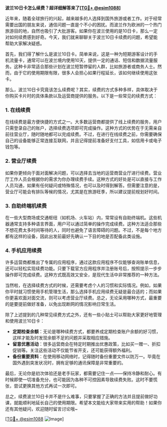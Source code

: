 **波兰10日卡怎么续费？超详细解答来了[[TG💪+ @esim1088](https://t.me/s/esim1088)]**

近年来，随着全球旅行的兴起，越来越多的人选择到国外旅游或者工作。对于经常需要出国的朋友来说，通信问题一直是个不小的困扰。而波兰作为欧洲的一个热门旅游目的地，自然也吸引了大批游客。如果你在波兰使用的是10日卡，那么一定对如何续费感到好奇。今天，我们就来聊聊关于波兰10日卡续费的问题，希望能帮助大家解决疑惑。

首先，我们得了解什么是波兰10日卡。简单来说，这是一种为短期游客设计的手机流量卡，通常可以在波兰境内使用10天，提供一定的通话、短信和数据流量服务。这种卡非常适合那些计划在波兰短暂停留的人群，比如旅游者或商务人士。然而，由于它的使用期限有限，很多人会担心如果行程延长，该如何继续使用这张卡。

那么，波兰10日卡究竟该怎么续费呢？其实，续费的方式多种多样，具体取决于你购买卡片时的具体条款以及运营商提供的服务。以下是一些常见的续费方式：

### 1. 在线续费

在线续费是最方便快捷的方式之一。大多数运营商都提供了线上续费的服务，用户只需登录自己的账户，选择续费选项即可完成操作。这种方式的优势在于无需亲自前往营业厅，随时随地都可以完成续费。不过，在进行在线续费之前，你需要确保自己的设备能够正常连接互联网，并且记得提前准备好支付工具，如信用卡或电子钱包等。

### 2. 营业厅续费

如果你更倾向于面对面解决问题，可以选择去当地的运营商营业厅进行续费。营业厅工作人员会根据你的需求为你办理续费手续。这种方式的好处是可以直接与工作人员沟通，如果有任何疑问或特殊情况，也可以及时得到解答。但需要注意的是，营业厅可能会有排队等候的情况，尤其是在旅游旺季，所以建议提前规划好时间。

### 3. 自助终端机续费

在一些大型商场或交通枢纽（如机场、火车站）内，常常设有自助终端机。这些机器通常支持多种语言界面，用户可以通过简单的操作完成续费。这种方法适合那些不想花费太多时间等待的人，同时也避免了语言障碍的问题。不过，不是每个地方都有这样的设备，因此出发前最好先确认一下目的地是否配备此类设施。

### 4. 手机应用续费

许多运营商都推出了专属的应用程序，通过这款应用程序不仅能够查询账单信息，还可以轻松实现续费功能。只要下载官方应用程序并注册账号后，按照提示一步步操作即可完成续费。这种方式既高效又安全，是现代生活中非常推荐的一种方法。

当然啦，在选择续费方式的时候，还需要考虑个人的习惯和实际情况。例如，如果你平时就习惯使用手机管理生活，那么选择手机应用续费无疑是最合适的；而如果你更喜欢面对面交流，则可以考虑营业厅续费。总之，无论采用哪种方式，最重要的是要提前做好准备，以免出现断网的情况影响日常生活。

除了上述提到的几种常见续费方式之外，还有一些小贴士可以帮助大家更好地管理和使用波兰10日卡：

- **定期检查余额**：无论是哪种续费方式，都要养成定期检查账户余额的好习惯，这样才能及时发现余额不足的问题并采取相应措施。
- **留意优惠活动**：很多运营商会在特定时期推出优惠政策，比如买一赠一、折扣促销等。关注这些活动不仅能节省开支，还可能获得额外福利。
- **备份重要资料**：在使用移动网络时，记得随时备份重要文件以防万一。毕竟在国外遇到突发状况时，拥有足够的通讯保障是非常重要的。

最后，无论你是初次体验还是老手玩家，都需要记住一点——保持冷静和耐心。有时候即使一切准备充分，也可能因为各种不可控因素导致续费失败。这时不要慌张，尝试更换其他方式再试一次即可。

总之，续费波兰10日卡并不是什么难事，只要掌握了正确的方法并且提前做好功课，就能顺利地延长自己的使用期限。希望本文能给大家带来实用的帮助！如果你还有其他疑问，欢迎随时留言讨论哦~

[[TG💪+ @esim1088](https://t.me/s/esim1088) ![Image](https://i.postimg.cc/4NQfJmqS/Snipaste-2025-05-13-00-14-12.png)]